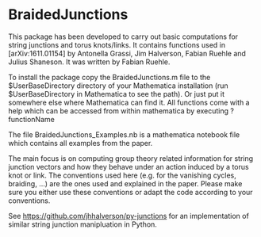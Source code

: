 # BraidedJunctions

This package has been developed to carry out basic computations for string junctions and torus knots/links. It contains functions used in [arXiv:1611.01154] by Antonella Grassi, Jim Halverson, Fabian Ruehle and Julius Shaneson. It was written by Fabian Ruehle.

To install the package copy the BraidedJunctions.m file to the $UserBaseDirectory directory of your Mathematica installation (run $UserBaseDirectory in Mathematica to see the path). Or just put it somewhere else where Mathematica can find it. All functions come with a help which can be accessed from within mathematica by executing ?functionName

The file BraidedJunctions_Examples.nb is a mathematica notebook file which contains all examples from the paper. 

The main focus is on computing group theory related information for string junction vectors and how they behave under an action induced by a torus knot or link. The conventions used here (e.g. for the vanishing cycles, braiding, ...) are the ones used and explained in the paper. Please make sure you either use these conventions or adapt the code according to your conventions. 

See https://github.com/jhhalverson/py-junctions for an implementation of similar string junction manipluation in Python. 
